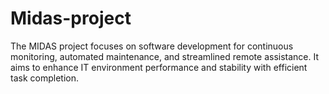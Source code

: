 # Midas-project
The MIDAS project focuses on software development for continuous monitoring, automated maintenance, and streamlined remote assistance. It aims to enhance IT environment performance and stability with efficient task completion.
